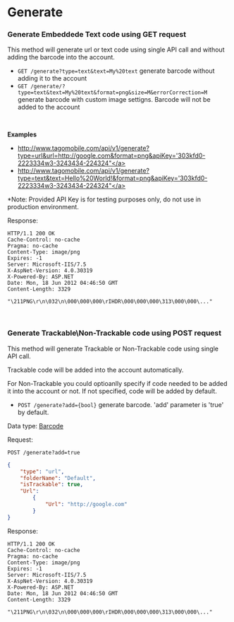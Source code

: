 Generate
=======

### Generate Embeddede Text code using GET request

This method will generate url or text code using single API call and without adding the barcode into the account.

* `GET /generate?type=text&text=My%20text` generate barcode without adding it to the account
* `GET /generate/?type=text&text=My%20text&format=png&size=M&errorCorrection=M` generate barcode with custom image settigns. Barcode will not be added to the account
<br />

**Examples**

* <a>http://www.tagomobile.com/api/v1/generate?type=url&url=http://google.com&format=png&apiKey='303kfd0-2223334w3-3243434-224324"</a>
* <a>http://www.tagomobile.com/api/v1/generate?type=text&text=Hello%20World!&format=png&apiKey='303kfd0-2223334w3-3243434-224324"</a>

*Note: Provided API Key is for testing purposes only, do not use in production environment.

Response:

```http
HTTP/1.1 200 OK
Cache-Control: no-cache
Pragma: no-cache
Content-Type: image/png
Expires: -1
Server: Microsoft-IIS/7.5
X-AspNet-Version: 4.0.30319
X-Powered-By: ASP.NET
Date: Mon, 18 Jun 2012 04:46:50 GMT
Content-Length: 3329

"\211PNG\r\n\032\n\000\000\000\rIHDR\000\000\000\313\000\000\..."

```

<br />

### Generate Trackable\Non-Trackable code using POST request

This method will generate Trackable or Non-Trackable code using single API call.

Trackable code will be added into the account automatically.

For Non-Trackable you could optioanlly specify if code needed to be added it into the account or not. If not specified, code will be added by default.

* `POST /generate?add={bool}` generate barcode. 'add' parameter is 'true' by default.

Data type: [Barcode](barcode.md)

Request:

    POST /generate?add=true

```json
{
    "type": "url", 
    "folderName": "Default",
    "isTrackable": true, 
    "Url": 
        { 
            "Url": "http://google.com"
        } 
}

```

Response:

```http
HTTP/1.1 200 OK
Cache-Control: no-cache
Pragma: no-cache
Content-Type: image/png
Expires: -1
Server: Microsoft-IIS/7.5
X-AspNet-Version: 4.0.30319
X-Powered-By: ASP.NET
Date: Mon, 18 Jun 2012 04:46:50 GMT
Content-Length: 3329

"\211PNG\r\n\032\n\000\000\000\rIHDR\000\000\000\313\000\000\..."

```